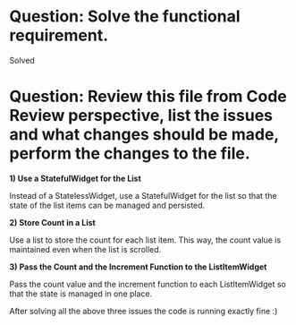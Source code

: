 # Question: Solve the functional requirement.
Solved

# Question: Review this file from Code Review perspective, list the issues and what changes should be made, perform the changes to the file.
**1) Use a StatefulWidget for the List**

Instead of a StatelessWidget, use a StatefulWidget for the list so that the state of the list items can be managed and persisted.

**2) Store Count in a List**

Use a list to store the count for each list item. This way, the count value is maintained even when the list is scrolled.

**3) Pass the Count and the Increment Function to the ListItemWidget**

Pass the count value and the increment function to each ListItemWidget so that the state is managed in one place.

After solving all the above three issues the code is running exactly fine :)
